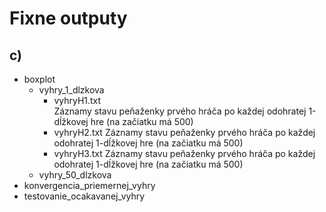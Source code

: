 # Fixne outputy
## c)
  - boxplot 
    - vyhry_1_dlzkova
      - vyhryH1.txt    
        Záznamy stavu peňaženky prvého hráča po každej odohratej 1-dĺžkovej hre (na začiatku má 500)
      - vyhryH2.txt
        Záznamy stavu peňaženky prvého hráča po každej odohratej 1-dĺžkovej hre (na začiatku má 500)
      - vyhryH3.txt
        Záznamy stavu peňaženky prvého hráča po každej odohratej 1-dĺžkovej hre (na začiatku má 500)
    - vyhry_50_dlzkova
  - konvergencia_priemernej_vyhry
  - testovanie_ocakavanej_vyhry
